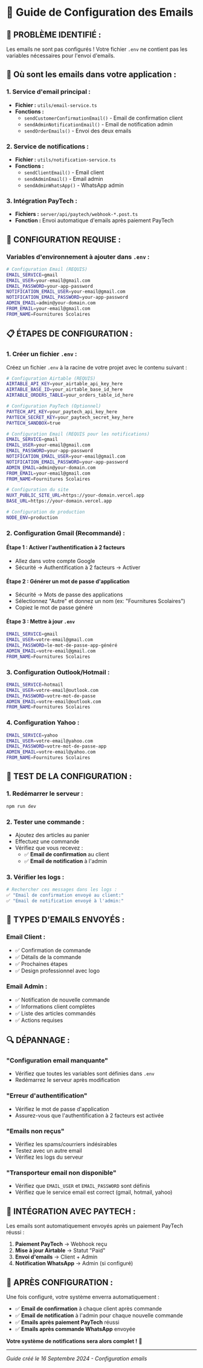 # 📧 Guide de Configuration des Emails

## 🚨 **PROBLÈME IDENTIFIÉ :**

Les emails ne sont pas configurés ! Votre fichier `.env` ne contient pas les variables nécessaires pour l'envoi d'emails.

## 📍 **Où sont les emails dans votre application :**

### **1. Service d'email principal :**
- **Fichier :** `utils/email-service.ts`
- **Fonctions :**
  - `sendCustomerConfirmationEmail()` - Email de confirmation client
  - `sendAdminNotificationEmail()` - Email de notification admin
  - `sendOrderEmails()` - Envoi des deux emails

### **2. Service de notifications :**
- **Fichier :** `utils/notification-service.ts`
- **Fonctions :**
  - `sendClientEmail()` - Email client
  - `sendAdminEmail()` - Email admin
  - `sendAdminWhatsApp()` - WhatsApp admin

### **3. Intégration PayTech :**
- **Fichiers :** `server/api/paytech/webhook-*.post.ts`
- **Fonction :** Envoi automatique d'emails après paiement PayTech

## 🔧 **CONFIGURATION REQUISE :**

### **Variables d'environnement à ajouter dans `.env` :**

```bash
# Configuration Email (REQUIS)
EMAIL_SERVICE=gmail
EMAIL_USER=your-email@gmail.com
EMAIL_PASSWORD=your-app-password
NOTIFICATION_EMAIL_USER=your-email@gmail.com
NOTIFICATION_EMAIL_PASSWORD=your-app-password
ADMIN_EMAIL=admin@your-domain.com
FROM_EMAIL=your-email@gmail.com
FROM_NAME=Fournitures Scolaires
```

## 📋 **ÉTAPES DE CONFIGURATION :**

### **1. Créer un fichier `.env` :**

Créez un fichier `.env` à la racine de votre projet avec le contenu suivant :

```bash
# Configuration Airtable (REQUIS)
AIRTABLE_API_KEY=your_airtable_api_key_here
AIRTABLE_BASE_ID=your_airtable_base_id_here
AIRTABLE_ORDERS_TABLE=your_orders_table_id_here

# Configuration PayTech (Optionnel)
PAYTECH_API_KEY=your_paytech_api_key_here
PAYTECH_SECRET_KEY=your_paytech_secret_key_here
PAYTECH_SANDBOX=true

# Configuration Email (REQUIS pour les notifications)
EMAIL_SERVICE=gmail
EMAIL_USER=your-email@gmail.com
EMAIL_PASSWORD=your-app-password
NOTIFICATION_EMAIL_USER=your-email@gmail.com
NOTIFICATION_EMAIL_PASSWORD=your-app-password
ADMIN_EMAIL=admin@your-domain.com
FROM_EMAIL=your-email@gmail.com
FROM_NAME=Fournitures Scolaires

# Configuration du site
NUXT_PUBLIC_SITE_URL=https://your-domain.vercel.app
BASE_URL=https://your-domain.vercel.app

# Configuration de production
NODE_ENV=production
```

### **2. Configuration Gmail (Recommandé) :**

#### **Étape 1 : Activer l'authentification à 2 facteurs**
- Allez dans votre compte Google
- Sécurité → Authentification à 2 facteurs → Activer

#### **Étape 2 : Générer un mot de passe d'application**
- Sécurité → Mots de passe des applications
- Sélectionnez "Autre" et donnez un nom (ex: "Fournitures Scolaires")
- Copiez le mot de passe généré

#### **Étape 3 : Mettre à jour `.env`**
```bash
EMAIL_SERVICE=gmail
EMAIL_USER=votre-email@gmail.com
EMAIL_PASSWORD=le-mot-de-passe-app-généré
ADMIN_EMAIL=votre-email@gmail.com
FROM_NAME=Fournitures Scolaires
```

### **3. Configuration Outlook/Hotmail :**

```bash
EMAIL_SERVICE=hotmail
EMAIL_USER=votre-email@outlook.com
EMAIL_PASSWORD=votre-mot-de-passe
ADMIN_EMAIL=votre-email@outlook.com
FROM_NAME=Fournitures Scolaires
```

### **4. Configuration Yahoo :**

```bash
EMAIL_SERVICE=yahoo
EMAIL_USER=votre-email@yahoo.com
EMAIL_PASSWORD=votre-mot-de-passe-app
ADMIN_EMAIL=votre-email@yahoo.com
FROM_NAME=Fournitures Scolaires
```

## 🧪 **TEST DE LA CONFIGURATION :**

### **1. Redémarrer le serveur :**
```bash
npm run dev
```

### **2. Tester une commande :**
- Ajoutez des articles au panier
- Effectuez une commande
- Vérifiez que vous recevez :
  - ✅ **Email de confirmation** au client
  - ✅ **Email de notification** à l'admin

### **3. Vérifier les logs :**
```bash
# Rechercher ces messages dans les logs :
✅ "Email de confirmation envoyé au client:"
✅ "Email de notification envoyé à l'admin:"
```

## 📧 **TYPES D'EMAILS ENVOYÉS :**

### **Email Client :**
- ✅ Confirmation de commande
- ✅ Détails de la commande
- ✅ Prochaines étapes
- ✅ Design professionnel avec logo

### **Email Admin :**
- ✅ Notification de nouvelle commande
- ✅ Informations client complètes
- ✅ Liste des articles commandés
- ✅ Actions requises

## 🔍 **DÉPANNAGE :**

### **"Configuration email manquante"**
- Vérifiez que toutes les variables sont définies dans `.env`
- Redémarrez le serveur après modification

### **"Erreur d'authentification"**
- Vérifiez le mot de passe d'application
- Assurez-vous que l'authentification à 2 facteurs est activée

### **"Emails non reçus"**
- Vérifiez les spams/courriers indésirables
- Testez avec un autre email
- Vérifiez les logs du serveur

### **"Transporteur email non disponible"**
- Vérifiez que `EMAIL_USER` et `EMAIL_PASSWORD` sont définis
- Vérifiez que le service email est correct (gmail, hotmail, yahoo)

## 🎯 **INTÉGRATION AVEC PAYTECH :**

Les emails sont automatiquement envoyés après un paiement PayTech réussi :

1. **Paiement PayTech** → Webhook reçu
2. **Mise à jour Airtable** → Statut "Paid"
3. **Envoi d'emails** → Client + Admin
4. **Notification WhatsApp** → Admin (si configuré)

## 🚀 **APRÈS CONFIGURATION :**

Une fois configuré, votre système enverra automatiquement :

- ✅ **Email de confirmation** à chaque client après commande
- ✅ **Email de notification** à l'admin pour chaque nouvelle commande
- ✅ **Emails après paiement PayTech** réussi
- ✅ **Emails après commande WhatsApp** envoyée

**Votre système de notifications sera alors complet !** 🎉

---

*Guide créé le 16 Septembre 2024 - Configuration emails*
